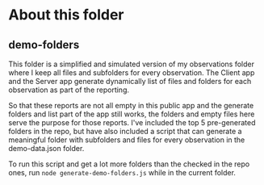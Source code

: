 # About this folder

## demo-folders

This folder is a simplified and simulated version of my observations folder where I keep all files and subfolders for every observation. The Client app and the Server app generate dynamically list of files and folders for each observation as part of the reporting.

So that these reports are not all empty in this public app and the generate folders and list part of the app still works, the folders and empty files here serve the purpose for those reports. I've included the top 5 pre-generated folders in the repo, but have also included a script that can generate a meaningful folder with subfolders and files for every observation in the demo-data.json folder.

To run this script and get a lot more folders than the checked in the repo ones, run `node generate-demo-folders.js` while in the current folder.

